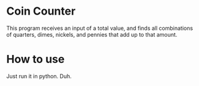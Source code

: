 # Coin Counter
This program receives an input of a total value, and finds all combinations of quarters, dimes, nickels, and pennies that add up to that amount.

# How to use
Just run it in python. Duh.
 